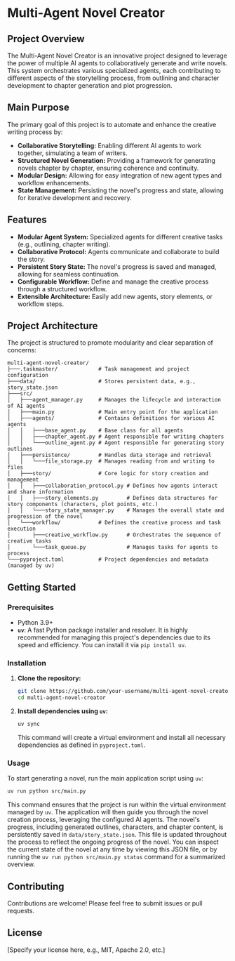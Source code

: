 # Multi-Agent Novel Creator

## Project Overview

The Multi-Agent Novel Creator is an innovative project designed to leverage the power of multiple AI agents to collaboratively generate and write novels. This system orchestrates various specialized agents, each contributing to different aspects of the storytelling process, from outlining and character development to chapter generation and plot progression.

## Main Purpose

The primary goal of this project is to automate and enhance the creative writing process by:
-   **Collaborative Storytelling:** Enabling different AI agents to work together, simulating a team of writers.
-   **Structured Novel Generation:** Providing a framework for generating novels chapter by chapter, ensuring coherence and continuity.
-   **Modular Design:** Allowing for easy integration of new agent types and workflow enhancements.
-   **State Management:** Persisting the novel's progress and state, allowing for iterative development and recovery.

## Features

*   **Modular Agent System:** Specialized agents for different creative tasks (e.g., outlining, chapter writing).
*   **Collaborative Protocol:** Agents communicate and collaborate to build the story.
*   **Persistent Story State:** The novel's progress is saved and managed, allowing for seamless continuation.
*   **Configurable Workflow:** Define and manage the creative process through a structured workflow.
*   **Extensible Architecture:** Easily add new agents, story elements, or workflow steps.

## Project Architecture

The project is structured to promote modularity and clear separation of concerns:

```
multi-agent-novel-creator/
├───.taskmaster/             # Task management and project configuration
├───data/                    # Stores persistent data, e.g., story_state.json
├───src/
│   ├───agent_manager.py     # Manages the lifecycle and interaction of AI agents
│   ├───main.py              # Main entry point for the application
│   ├───agents/              # Contains definitions for various AI agents
│   │   ├───base_agent.py    # Base class for all agents
│   │   ├───chapter_agent.py # Agent responsible for writing chapters
│   │   └───outline_agent.py # Agent responsible for generating story outlines
│   ├───persistence/         # Handles data storage and retrieval
│   │   └───file_storage.py  # Manages reading from and writing to files
│   ├───story/               # Core logic for story creation and management
│   │   ├───collaboration_protocol.py # Defines how agents interact and share information
│   │   ├───story_elements.py         # Defines data structures for story components (characters, plot points, etc.)
│   │   └───story_state_manager.py    # Manages the overall state and progression of the novel
│   └───workflow/            # Defines the creative process and task execution
│       ├───creative_workflow.py      # Orchestrates the sequence of creative tasks
│       └───task_queue.py             # Manages tasks for agents to process
└───pyproject.toml           # Project dependencies and metadata (managed by uv)
```

## Getting Started

### Prerequisites

*   Python 3.9+
*   **`uv`**: A fast Python package installer and resolver. It is highly recommended for managing this project's dependencies due to its speed and efficiency. You can install it via `pip install uv`.

### Installation

1.  **Clone the repository:**
    ```bash
    git clone https://github.com/your-username/multi-agent-novel-creator.git
    cd multi-agent-novel-creator
    ```

2.  **Install dependencies using `uv`:**
    ```bash
    uv sync
    ```
    This command will create a virtual environment and install all necessary dependencies as defined in `pyproject.toml`.

### Usage

To start generating a novel, run the main application script using `uv`:

```bash
uv run python src/main.py
```

This command ensures that the project is run within the virtual environment managed by `uv`. The application will then guide you through the novel creation process, leveraging the configured AI agents. The novel's progress, including generated outlines, characters, and chapter content, is persistently saved in `data/story_state.json`. This file is updated throughout the process to reflect the ongoing progress of the novel. You can inspect the current state of the novel at any time by viewing this JSON file, or by running the `uv run python src/main.py status` command for a summarized overview.

## Contributing

Contributions are welcome! Please feel free to submit issues or pull requests.

## License

[Specify your license here, e.g., MIT, Apache 2.0, etc.]